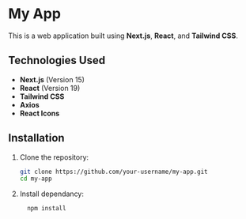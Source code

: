 # My App

This is a web application built using **Next.js**, **React**, and **Tailwind CSS**.

## Technologies Used

- **Next.js** (Version 15)
- **React** (Version 19)
- **Tailwind CSS**
- **Axios**
- **React Icons**

## Installation

1. Clone the repository:
   ```bash
   git clone https://github.com/your-username/my-app.git
   cd my-app


2. Install dependancy:
   ```bash
     npm install
